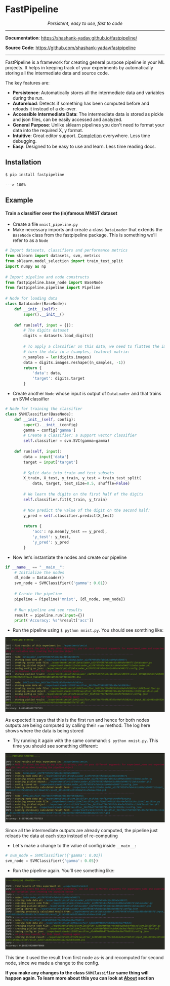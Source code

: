 # FastPipeline

<p align="center">
    <em>Persistent, easy to use, fast to code
</em>
</p>
<!-- <p align="center"> -->
<!-- <a href="https://github.com/tiangolo/fastapi/actions?query=workflow%3ATest" target="_blank">
    <img src="https://github.com/tiangolo/fastapi/workflows/Test/badge.svg" alt="Test">
</a>
<a href="https://codecov.io/gh/tiangolo/fastapi" target="_blank">
    <img src="https://img.shields.io/codecov/c/github/tiangolo/fastapi?color=%2334D058" alt="Coverage">
</a>
<a href="https://pypi.org/project/fastapi" target="_blank">
    <img src="https://img.shields.io/pypi/v/fastapi?color=%2334D058&label=pypi%20package" alt="Package version">
</a> -->
<!-- </p> -->

---

**Documentation**: <a href="https://shashank-yadav.github.io/fastpipeline" target="_blank">https://shashank-yadav.github.io/fastpipeline/</a>

**Source Code**: <a href="https://github.com/shashank-yadav/fastpipeline" target="_blank">https://github.com/shashank-yadav/fastpipeline</a>

---

FastPipeline is a framework for creating general purpose pipeline in your ML projects. It helps in keeping track of your experiments by automatically storing all the intermediate data and source code. 

The key features are:

* **Persistence**: Automatically stores all the intermediate data and variables during the run.
* **Autoreload**: Detects if something has been computed before and reloads it instead of a do-over.
* **Accessible Intermediate Data**: The intermediate data is stored as pickle and json files, can be easily accessed and analyzed.
* **General Purpose**: Unlike sklearn pipelines you don't need to format your data into the required X, y format.
* **Intuitive**: Great editor support. <abbr title="also known as auto-complete, autocompletion, IntelliSense">Completion</abbr> everywhere. Less time debugging.
* **Easy**: Designed to be easy to use and learn. Less time reading docs.

## Installation

<div class="termy">

```console
$ pip install fastpipeline

---> 100%
```

</div>

## Example

#### Train a classifier over the (in)famous MNIST dataset

* Create a file `mnist_pipeline.py`
* Make necessary imports and create a class `DataLoader` that extends the `BaseNode` class from the fastpipeline package. This is something we'll refer to as a `Node`

```Python
# Import datasets, classifiers and performance metrics
from sklearn import datasets, svm, metrics
from sklearn.model_selection import train_test_split
import numpy as np

# Import pipeline and node constructs
from fastpipeline.base_node import BaseNode
from fastpipeline.pipeline import Pipeline

# Node for loading data
class DataLoader(BaseNode):
    def __init__(self):
        super().__init__()
    
    def run(self, input = {}):
        # The digits dataset
        digits = datasets.load_digits()

        # To apply a classifier on this data, we need to flatten the image, to
        # turn the data in a (samples, feature) matrix:
        n_samples = len(digits.images)
        data = digits.images.reshape((n_samples, -1))
        return {
            'data': data,
            'target': digits.target
        }
```

* Create another `Node` whose input is output of `DataLoader` and that trains an SVM classifier
```Python
# Node for training the classifier
class SVMClassifier(BaseNode):
    def __init__(self, config):
        super().__init__(config)
        gamma = config['gamma']
        # Create a classifier: a support vector classifier
        self.classifier = svm.SVC(gamma=gamma)
    
    def run(self, input):
        data = input['data']
        target = input['target']

        # Split data into train and test subsets
        X_train, X_test, y_train, y_test = train_test_split(
            data, target, test_size=0.5, shuffle=False)

        # We learn the digits on the first half of the digits
        self.classifier.fit(X_train, y_train)

        # Now predict the value of the digit on the second half:
        y_pred = self.classifier.predict(X_test)

        return {
            'acc': np.mean(y_test == y_pred),
            'y_test': y_test,
            'y_pred': y_pred 
        }
```
* Now let's instantiate the nodes and create our pipeline
```Python
if __name__ == "__main__":
    # Initialize the nodes
    dl_node = DataLoader()
    svm_node = SVMClassifier({'gamma': 0.01})
    
    # Create the pipeline
    pipeline = Pipeline('mnist', [dl_node, svm_node])

    # Run pipeline and see results
    result = pipeline.run(input={})
    print('Accuracy: %s'%result['acc'])

```
* Run the pipeline using `$ python mnist.py`. You should see somthing like:


![Screenshot](img/fastpipeline_mnist1.jpg)

As expected it says that this is the first run and hence for both nodes outputs are being computed by calling their `run` method. The log here shows where the data is being stored

* Try running it again with the same command: `$ python mnist.py`. This time you should see something different:


![Screenshot](img/fastpipeline_mnist2.jpg)

Since all the intermediate outputs are already computed, the pipeline just reloads the data at each step instead of re-computing

* Let's make a change to the value of config inside `__main__`:
```Python
# svm_node = SVMClassifier({'gamma': 0.01})
svm_node = SVMClassifier({'gamma': 0.05})
```
* Run the pipeline again. You'll see something like:


![Screenshot](img/fastpipeline_mnist3.jpg)

This time it used the result from first node as-is and recomputed for second node, since we made a change to the config. 

**If you make any changes to the class `SVMClassifier` same thing will happen again. To learn more about this you can look at [About](about.md) section**


